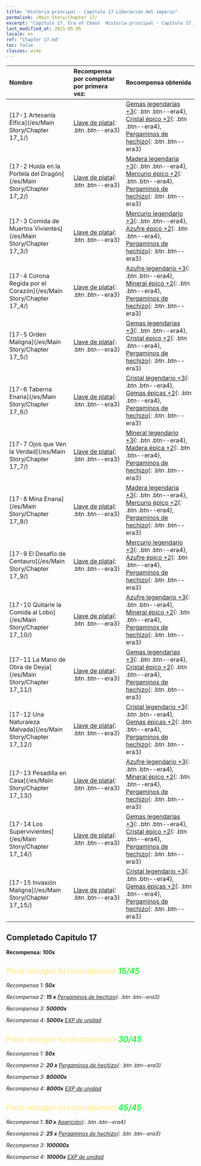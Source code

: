 ```yaml
---
title: "Historia principal - Capítulo 17 Liberación del imperio"
permalink: /Main Story/Chapter 17/
excerpt: "Capítulo 17. Era of Chaos  Historia principal - Capítulo 17. Liberación del imperio"
last_modified_at: 2021-05-05
locale: es
ref: "Chapter 17.md"
toc: false
classes: wide
---
```


  | Nombre |  Recompensa por completar por primera vez: | Recompensa obtenida |
  |:------------|:------------|:------------| 
  | [17-1 Artesanía Élfica](/es/Main Story/Chapter 17_1/) | [Llave de plata](/ItemsES/con_693/){: .btn .btn--era3} | [Gemas legendarias +3](/ItemsES/mat_58/){: .btn .btn--era4}, [Cristal épico +2](/ItemsES/mat_52/){: .btn .btn--era4}, [Pergaminos de hechizo](/ItemsES/con_694/){: .btn .btn--era3} |
  | [17-2 Huida en la Portela del Dragón](/es/Main Story/Chapter 17_2/) | [Llave de plata](/ItemsES/con_693/){: .btn .btn--era3} | [Madera legendaria +3](/ItemsES/mat_55/){: .btn .btn--era4}, [Mercurio épico +2](/ItemsES/mat_49/){: .btn .btn--era4}, [Pergaminos de hechizo](/ItemsES/con_694/){: .btn .btn--era3} |
  | [17-3 Comida de Muertos Vivientes](/es/Main Story/Chapter 17_3/) | [Llave de plata](/ItemsES/con_693/){: .btn .btn--era3} | [Mercurio legendario +3](/ItemsES/mat_56/){: .btn .btn--era4}, [Azufre épico +2](/ItemsES/mat_50/){: .btn .btn--era4}, [Pergaminos de hechizo](/ItemsES/con_694/){: .btn .btn--era3} |
  | [17-4 Corona Regida por el Corazón](/es/Main Story/Chapter 17_4/) | [Llave de plata](/ItemsES/con_693/){: .btn .btn--era3} | [Azufre legendario +3](/ItemsES/mat_57/){: .btn .btn--era4}, [Mineral épico +2](/ItemsES/mat_47/){: .btn .btn--era4}, [Pergaminos de hechizo](/ItemsES/con_694/){: .btn .btn--era3} |
  | [17-5 Orden Maligna](/es/Main Story/Chapter 17_5/) | [Llave de plata](/ItemsES/con_693/){: .btn .btn--era3} | [Gemas legendarias +3](/ItemsES/mat_58/){: .btn .btn--era4}, [Cristal épico +2](/ItemsES/mat_52/){: .btn .btn--era4}, [Pergaminos de hechizo](/ItemsES/con_694/){: .btn .btn--era3} |
  | [17-6 Taberna Enana](/es/Main Story/Chapter 17_6/) | [Llave de plata](/ItemsES/con_693/){: .btn .btn--era3} | [Cristal legendario +3](/ItemsES/mat_59/){: .btn .btn--era4}, [Gemas épicas +2](/ItemsES/mat_51/){: .btn .btn--era4}, [Pergaminos de hechizo](/ItemsES/con_694/){: .btn .btn--era3} |
  | [17-7 Ojos que Ven la Verdad](/es/Main Story/Chapter 17_7/) | [Llave de plata](/ItemsES/con_693/){: .btn .btn--era3} | [Mineral legendario +3](/ItemsES/mat_54/){: .btn .btn--era4}, [Madera épica +2](/ItemsES/mat_48/){: .btn .btn--era4}, [Pergaminos de hechizo](/ItemsES/con_694/){: .btn .btn--era3} |
  | [17-8 Mina Enana](/es/Main Story/Chapter 17_8/) | [Llave de plata](/ItemsES/con_693/){: .btn .btn--era3} | [Madera legendaria +3](/ItemsES/mat_55/){: .btn .btn--era4}, [Mercurio épico +2](/ItemsES/mat_49/){: .btn .btn--era4}, [Pergaminos de hechizo](/ItemsES/con_694/){: .btn .btn--era3} |
  | [17-9 El Desafío de Centauro](/es/Main Story/Chapter 17_9/) | [Llave de plata](/ItemsES/con_693/){: .btn .btn--era3} | [Mercurio legendario +3](/ItemsES/mat_56/){: .btn .btn--era4}, [Azufre épico +2](/ItemsES/mat_50/){: .btn .btn--era4}, [Pergaminos de hechizo](/ItemsES/con_694/){: .btn .btn--era3} |
  | [17-10 Quitarle la Comida al Lobo](/es/Main Story/Chapter 17_10/) | [Llave de plata](/ItemsES/con_693/){: .btn .btn--era3} | [Azufre legendario +3](/ItemsES/mat_57/){: .btn .btn--era4}, [Mineral épico +2](/ItemsES/mat_47/){: .btn .btn--era4}, [Pergaminos de hechizo](/ItemsES/con_694/){: .btn .btn--era3} |
  | [17-11 La Mano de Obra de Deyja](/es/Main Story/Chapter 17_11/) | [Llave de plata](/ItemsES/con_693/){: .btn .btn--era3} | [Gemas legendarias +3](/ItemsES/mat_58/){: .btn .btn--era4}, [Cristal épico +2](/ItemsES/mat_52/){: .btn .btn--era4}, [Pergaminos de hechizo](/ItemsES/con_694/){: .btn .btn--era3} |
  | [17-12 Una Naturaleza Malvada](/es/Main Story/Chapter 17_12/) | [Llave de plata](/ItemsES/con_693/){: .btn .btn--era3} | [Cristal legendario +3](/ItemsES/mat_59/){: .btn .btn--era4}, [Gemas épicas +2](/ItemsES/mat_51/){: .btn .btn--era4}, [Pergaminos de hechizo](/ItemsES/con_694/){: .btn .btn--era3} |
  | [17-13 Pesadilla en Casa](/es/Main Story/Chapter 17_13/) | [Llave de plata](/ItemsES/con_693/){: .btn .btn--era3} | [Azufre legendario +3](/ItemsES/mat_57/){: .btn .btn--era4}, [Mineral épico +2](/ItemsES/mat_47/){: .btn .btn--era4}, [Pergaminos de hechizo](/ItemsES/con_694/){: .btn .btn--era3} |
  | [17-14 Los Supervivientes](/es/Main Story/Chapter 17_14/) | [Llave de plata](/ItemsES/con_693/){: .btn .btn--era3} | [Gemas legendarias +3](/ItemsES/mat_58/){: .btn .btn--era4}, [Cristal épico +2](/ItemsES/mat_52/){: .btn .btn--era4}, [Pergaminos de hechizo](/ItemsES/con_694/){: .btn .btn--era3} |
  | [17-15 Invasión Maligna](/es/Main Story/Chapter 17_15/) | [Llave de plata](/ItemsES/con_693/){: .btn .btn--era3} | [Cristal legendario +3](/ItemsES/mat_59/){: .btn .btn--era4}, [Gemas épicas +2](/ItemsES/mat_51/){: .btn .btn--era4}, [Pergaminos de hechizo](/ItemsES/con_694/){: .btn .btn--era3} |


## Completado Capítulo 17

 **Recompensa:**  **100x** <i class="fas fa-gem"/>



## <span style="color: #ffeea0">Para recoger tu recompensa:</span><span style="color: #27f73a">15/45</span>

 Recompensa 1:  **50x** <i class="fas fa-gem"/>

 Recompensa 2: **15 x** [Pergaminos de hechizo](/ItemsES/con_694/){: .btn .btn--era3}

 Recompensa 3:  **50000x** <i class="fas fa-coins"/>

 Recompensa 4:  **5000x** [EXP de unidad](/ItemsES/con_902/)



## <span style="color: #ffeea0">Para recoger tu recompensa:</span><span style="color: #27f73a">30/45</span>

 Recompensa 1:  **50x** <i class="fas fa-gem"/>

 Recompensa 2: **20 x** [Pergaminos de hechizo](/ItemsES/con_694/){: .btn .btn--era3}

 Recompensa 3:  **80000x** <i class="fas fa-coins"/>

 Recompensa 4:  **8000x** [EXP de unidad](/ItemsES/con_902/)



## <span style="color: #ffeea0">Para recoger tu recompensa:</span><span style="color: #27f73a">45/45</span>

 Recompensa 1: **50 x** [Aparición](/ItemsES/unt_210/){: .btn .btn--era4}

 Recompensa 2: **25 x** [Pergaminos de hechizo](/ItemsES/con_694/){: .btn .btn--era3}

 Recompensa 3:  **100000x** <i class="fas fa-coins"/>

 Recompensa 4:  **10000x** [EXP de unidad](/ItemsES/con_902/)

